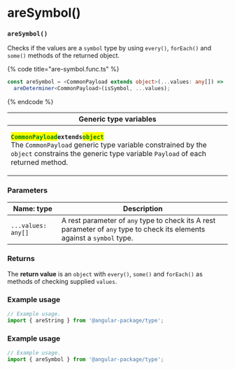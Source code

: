 # areSymbol()

### `areSymbol()`

Checks if the values are a `symbol` type by using `every()`, `forEach()` and `some()` methods of the returned object.

{% code title="are-symbol.func.ts" %}
```typescript
const areSymbol = <CommonPayload extends object>(...values: any[]) =>
  areDeterminer<CommonPayload>(isSymbol, ...values);
```
{% endcode %}

| Generic type variables                                                                                                                                                                                                                                                                                                                                                            |
| --------------------------------------------------------------------------------------------------------------------------------------------------------------------------------------------------------------------------------------------------------------------------------------------------------------------------------------------------------------------------------- |
| <p><mark style="color:green;"><strong><code>CommonPayload</code></strong></mark><strong><code>extends</code></strong><mark style="color:green;"><strong><code>object</code></strong></mark><br>The <code>CommonPayload</code> generic type variable constrained by the <code>object</code> constrains the generic type variable <code>Payload</code> of each returned method.</p> |

### Parameters

| Name: type         | Description                                                                                                               |
| ------------------ | ------------------------------------------------------------------------------------------------------------------------- |
| `...values: any[]` | A rest parameter of `any` type to check its A rest parameter of `any` type to check its elements against a `symbol` type. |

### Returns

The **return value** is an `object` with `every()`, `some()` and `forEach()` as methods of checking supplied `values`.

### Example usage

```typescript
// Example usage.
import { areString } from '@angular-package/type';


```



### Example usage

```typescript
// Example usage.
import { areSymbol } from '@angular-package/type';


```

